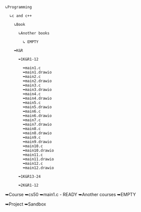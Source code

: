     ↳Programming 

      ↳c and c++

        ↳Book
   
          ↳Another books
            
            ↳ EMPTY
       
        ➥K&R
     
          ➥1K&R1-12
       
            ➥main1.c
            ➥main1.drawio
            ➥main2.c
            ➥main2.drawio
            ➥main3.c
            ➥main3.drawio
            ➥main4.c
            ➥main4.drawio
            ➥main5.c
            ➥main5.drawio
            ➥main6.c
            ➥main6.drawio
            ➥main7.c
            ➥main7.drawio
            ➥main8.c
            ➥main8.drawio
            ➥main9.c
            ➥main9.drawio
            ➥main10.c
            ➥main10.drawio
            ➥main11.c
            ➥main11.drawio
            ➥main12.c
            ➥main12.drawio
         
          ➥1K&R13-24
       
          ➥2K&R1-12




   
   ➥Course
     ➥cs50
       ➥main1.c - READY
     ➥Another courses
       ➥EMPTY
       
   ➥Project
   ➥Sandbox
     
